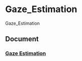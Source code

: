 # Gaze_Estimation
Gaze_Estimation

## Document

### [Gaze Estimation](https://docs.google.com/document/d/1_vJNWTiMNJOrSz4cu6d87OrYD-mzj7nh9Xl16ap7nbY/edit?usp=sharing)